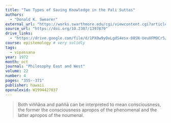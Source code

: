 ```yaml
---
title: "Two Types of Saving Knowledge in the Pali Suttas"
authors:
  - "Donald K. Swearer"
external_url: "https://works.swarthmore.edu/cgi/viewcontent.cgi?article=1119&context=fac-religion"
source_url: "https://doi.org/10.2307/1397879"
drive_links:
  - "https://drive.google.com/file/d/1PX0w9yOxLgdS4esx-08SN-UeuXFM9Cr5/view?usp=drivesdk"
course: epistemology # very solidly
tags:
  - vipassana
year: 1972
month: oct
journal: "Philosophy East and West"
volume: 22
number: 4
pages: "355--371"
publisher: hawaii
openalexid: W1994427037
---
```


> Both viññāṇa and paññā can be interpreted to mean consciousness, the former the consciousness apropos of the phenomenal and the latter apropos of the noumenal.

